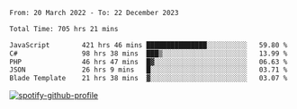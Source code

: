 <!--START_SECTION:waka-->

```txt
From: 20 March 2022 - To: 22 December 2023

Total Time: 705 hrs 21 mins

JavaScript        421 hrs 46 mins ███████████████░░░░░░░░░░   59.80 %
C#                98 hrs 38 mins  ███▒░░░░░░░░░░░░░░░░░░░░░   13.99 %
PHP               46 hrs 47 mins  █▓░░░░░░░░░░░░░░░░░░░░░░░   06.63 %
JSON              26 hrs 9 mins   █░░░░░░░░░░░░░░░░░░░░░░░░   03.71 %
Blade Template    21 hrs 38 mins  ▓░░░░░░░░░░░░░░░░░░░░░░░░   03.07 %
```

<!--END_SECTION:waka-->
[![spotify-github-profile](https://spotify-github-profile.vercel.app/api/view?uid=c00zprrvy9xiloa9qnco3hmng&cover_image=true&theme=novatorem&show_offline=false&background_color=121212&bar_color=53b14f&bar_color_cover=false)](https://spotify-github-profile.vercel.app/api/view?uid=c00zprrvy9xiloa9qnco3hmng&redirect=true)



